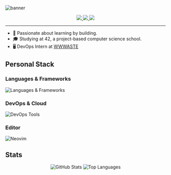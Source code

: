 ![banner](https://github.com/user-attachments/assets/11498132-cf91-4b5a-ac01-e53fb73e9293)

<p align="center">
  <a href="https://www.linkedin.com/in/kian-quetat-riou-178b7b210/">
    <img src="https://img.shields.io/badge/-LinkedIn-0A66C2?style=flat&logo=linkedin&logoColor=white">
  </a>
  <a href="https://discord.com/users/708263191460839484">
    <img src="https://img.shields.io/badge/-Discord-5865F2?style=flat&logo=discord&logoColor=white">
  </a>
  <a href="https://profile.intra.42.fr/users/kquetat-">
    <img src="https://img.shields.io/badge/-42%20Intra-000000?style=flat&logo=42&logoColor=white">
  </a>
</p>

---

- 🚀 Passionate about learning by building.
- 🎓 Studying at 42, a project-based computer science school.
- 🖥️ DevOps Intern at [WWWASTE](https://wwwaste.io/)

## Personal Stack

### Languages & Frameworks
<p align="left">
  <img src="https://skillicons.dev/icons?i=python,typescript,javascript,react,nextjs,c,cpp" alt="Languages & Frameworks">
</p>

### DevOps & Cloud
<p align="left">
  <img src="https://skillicons.dev/icons?i=docker,kubernetes,terraform,jenkins,aws" alt="DevOps Tools">
</p>

### Editor
<p align="left">
  <img src="https://skillicons.dev/icons?i=neovim" alt="Neovim">
</p>

## Stats

<p align="center">
  <img src="https://github-readme-stats.vercel.app/api?username=Kariyu42&show_icons=true&theme=tokyonight&hide=prs&hide_rank=true" alt="GitHub Stats">
  <img src="https://github-readme-stats.vercel.app/api/top-langs/?username=Kariyu42&layout=compact&theme=tokyonight" alt="Top Languages">
</p>
